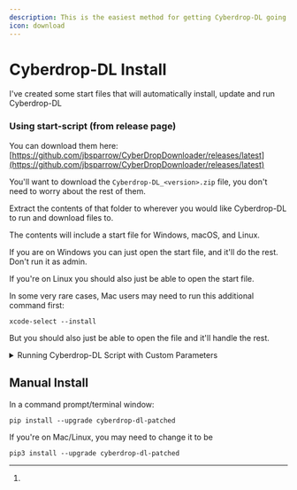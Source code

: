 ```yaml
---
description: This is the easiest method for getting Cyberdrop-DL going!
icon: download
---
```


# Cyberdrop-DL Install

I've created some start files that will automatically install, update and run Cyberdrop-DL

### Using start-script (from release page)

You can download them here: [https://github.com/jbsparrow/CyberDropDownloader/releases/latest](https://github.com/jbsparrow/CyberDropDownloader/releases/latest)

You'll want to download the `Cyberdrop-DL_<version>.zip` file, you don't need to worry about the rest of them.

Extract the contents of that folder to wherever you would like Cyberdrop-DL to run and download files to.

The contents will include a start file for Windows, macOS, and Linux.

If you are on Windows you can just open the start file, and it'll do the rest. Don't run it as admin.

If you're on Linux you should also just be able to open the start file.

In some very rare cases, Mac users may need to run this additional command first:

```shell
xcode-select --install
```

But you should also just be able to open the file and it'll handle the rest.

<details>

<summary>Running Cyberdrop-DL Script with Custom Parameters</summary>

You can open the start script from the zip. At the top of the file, you will find 3 variables:

```shell
set "PYTHON="
set "VENV_DIR="
set "COMMANDLINE_ARGS="
```

* **PYTHON**: You c[^1]an set a custom path for the python executable. This is useful if you have multiple python version installed an want to use an specific one

- **VENV_DIR**: Path of the folder were the python virtual environment will be created

* **COMMANDLINE_ARGS**: Arguments to pass to cyberdrop-dl. You can learn more about them in[cli-arguments.md](../reference/cli-arguments.md "mention")

</details>

## Manual Install

In a command prompt/terminal window:

```shell
pip install --upgrade cyberdrop-dl-patched
```

If you're on Mac/Linux, you may need to change it to be

```shell
pip3 install --upgrade cyberdrop-dl-patched
```

[^1]:
